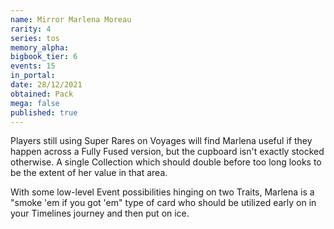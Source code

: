 ```yaml
---
name: Mirror Marlena Moreau
rarity: 4
series: tos
memory_alpha:
bigbook_tier: 6
events: 15
in_portal:
date: 28/12/2021
obtained: Pack
mega: false
published: true
---
```


Players still using Super Rares on Voyages will find Marlena useful if they happen across a Fully Fused version, but the cupboard isn't exactly stocked otherwise. A single Collection which should double before too long looks to be the extent of her value in that area.

With some low-level Event possibilities hinging on two Traits, Marlena is a "smoke 'em if you got 'em" type of card who should be utilized early on in your Timelines journey and then put on ice.
